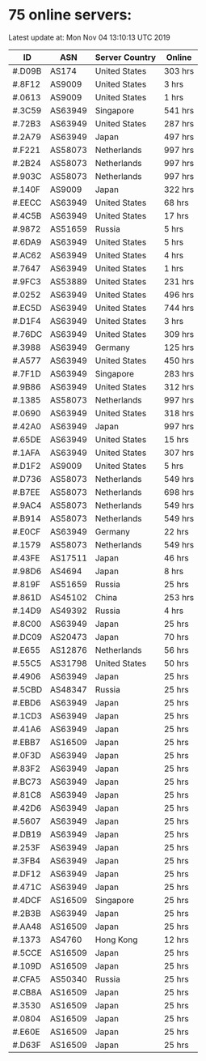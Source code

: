 # 75 online servers:

Latest update at: Mon Nov 04 13:10:13 UTC 2019

| ID | ASN | Server Country | Online |
| -- | --- | -------------- | ------ |
| #.D09B | AS174 | United States | 303 hrs |
| #.8F12 | AS9009 | United States | 3 hrs |
| #.0613 | AS9009 | United States | 1 hrs |
| #.3C59 | AS63949 | Singapore | 541 hrs |
| #.72B3 | AS63949 | United States | 287 hrs |
| #.2A79 | AS63949 | Japan | 497 hrs |
| #.F221 | AS58073 | Netherlands | 997 hrs |
| #.2B24 | AS58073 | Netherlands | 997 hrs |
| #.903C | AS58073 | Netherlands | 997 hrs |
| #.140F | AS9009 | Japan | 322 hrs |
| #.EECC | AS63949 | United States | 68 hrs |
| #.4C5B | AS63949 | United States | 17 hrs |
| #.9872 | AS51659 | Russia | 5 hrs |
| #.6DA9 | AS63949 | United States | 5 hrs |
| #.AC62 | AS63949 | United States | 4 hrs |
| #.7647 | AS63949 | United States | 1 hrs |
| #.9FC3 | AS53889 | United States | 231 hrs |
| #.0252 | AS63949 | United States | 496 hrs |
| #.EC5D | AS63949 | United States | 744 hrs |
| #.D1F4 | AS63949 | United States | 3 hrs |
| #.76DC | AS63949 | United States | 309 hrs |
| #.3988 | AS63949 | Germany | 125 hrs |
| #.A577 | AS63949 | United States | 450 hrs |
| #.7F1D | AS63949 | Singapore | 283 hrs |
| #.9B86 | AS63949 | United States | 312 hrs |
| #.1385 | AS58073 | Netherlands | 997 hrs |
| #.0690 | AS63949 | United States | 318 hrs |
| #.42A0 | AS63949 | Japan | 997 hrs |
| #.65DE | AS63949 | United States | 15 hrs |
| #.1AFA | AS63949 | United States | 307 hrs |
| #.D1F2 | AS9009 | United States | 5 hrs |
| #.D736 | AS58073 | Netherlands | 549 hrs |
| #.B7EE | AS58073 | Netherlands | 698 hrs |
| #.9AC4 | AS58073 | Netherlands | 549 hrs |
| #.B914 | AS58073 | Netherlands | 549 hrs |
| #.E0CF | AS63949 | Germany | 22 hrs |
| #.1579 | AS58073 | Netherlands | 549 hrs |
| #.43FE | AS17511 | Japan | 46 hrs |
| #.98D6 | AS4694 | Japan | 8 hrs |
| #.819F | AS51659 | Russia | 25 hrs |
| #.861D | AS45102 | China | 253 hrs |
| #.14D9 | AS49392 | Russia | 4 hrs |
| #.8C00 | AS63949 | Japan | 25 hrs |
| #.DC09 | AS20473 | Japan | 70 hrs |
| #.E655 | AS12876 | Netherlands | 56 hrs |
| #.55C5 | AS31798 | United States | 50 hrs |
| #.4906 | AS63949 | Japan | 25 hrs |
| #.5CBD | AS48347 | Russia | 25 hrs |
| #.EBD6 | AS63949 | Japan | 25 hrs |
| #.1CD3 | AS63949 | Japan | 25 hrs |
| #.41A6 | AS63949 | Japan | 25 hrs |
| #.EBB7 | AS16509 | Japan | 25 hrs |
| #.0F3D | AS63949 | Japan | 25 hrs |
| #.83F2 | AS63949 | Japan | 25 hrs |
| #.BC73 | AS63949 | Japan | 25 hrs |
| #.81C8 | AS63949 | Japan | 25 hrs |
| #.42D6 | AS63949 | Japan | 25 hrs |
| #.5607 | AS63949 | Japan | 25 hrs |
| #.DB19 | AS63949 | Japan | 25 hrs |
| #.253F | AS63949 | Japan | 25 hrs |
| #.3FB4 | AS63949 | Japan | 25 hrs |
| #.DF12 | AS63949 | Japan | 25 hrs |
| #.471C | AS63949 | Japan | 25 hrs |
| #.4DCF | AS16509 | Singapore | 25 hrs |
| #.2B3B | AS63949 | Japan | 25 hrs |
| #.AA48 | AS16509 | Japan | 25 hrs |
| #.1373 | AS4760 | Hong Kong | 12 hrs |
| #.5CCE | AS16509 | Japan | 25 hrs |
| #.109D | AS16509 | Japan | 25 hrs |
| #.CFA5 | AS50340 | Russia | 25 hrs |
| #.CB8A | AS16509 | Japan | 25 hrs |
| #.3530 | AS16509 | Japan | 25 hrs |
| #.0804 | AS16509 | Japan | 25 hrs |
| #.E60E | AS16509 | Japan | 25 hrs |
| #.D63F | AS16509 | Japan | 25 hrs |

